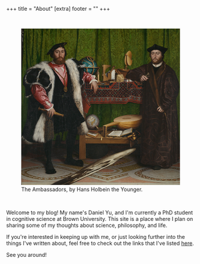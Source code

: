 +++
title = "About"
[extra]
footer = ""
+++

<div class="card_post">

<br>
<figure>
<img src="ambassadors.jpg">
<figcaption>The Ambassadors, by Hans Holbein the Younger.</figcaption>
</figure>
<br>

Welcome to my blog! My name's Daniel Yu, and I'm currently a PhD student in cognitive science at Brown University. This site is a place where I plan on sharing some of my thoughts about science, philosophy, and life.

If you're interested in keeping up with me, or just looking further into the things I've written about, feel free to check out the links that I've listed <a href="/links">here</a>.

See you around!

</div>
